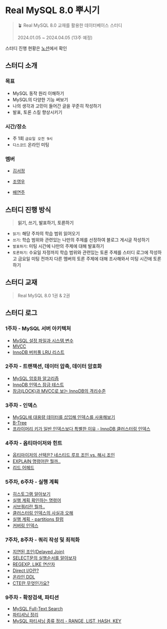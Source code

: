 # Real MySQL 8.0 뿌시기

> 🪴 Real MySQL 8.0 교재를 활용한 데이터베이스 스터디
> 
> 2024.01.05 ~ 2024.04.05 (13주 예정)

스터디 진행 현황은 [노션](https://lacy-pirate-0e4.notion.site/Real-MySQL-4c68877d2ded42918bb8f6d0d684a0de?pvs=4)에서 확인

## 스터디 소개

### 목표

- MySQL 동작 원리 이해하기
- MySQL의 다양한 기능 써보기
- 나의 생각과 고민이 들어간 글을 꾸준히 작성하기
- 발표, 토론 스킬 향상시키기

### 시간/장소

- 주 1회 `금요일 오전 9시`
- `디스코드` 온라인 미팅

### 멤버
- [김서정](https://github.com/kimsj-git)

- [조영우](https://github.com/choyoungwoo9)

- [배연주](https://github.com/kiteB)

## 스터디 진행 방식

> **읽기, 쓰기, 발표하기, 토론하기**
> 
- `읽기`: 해당 주차의 학습 범위 읽어오기
- `쓰기`: 학습 범위와 관련있는 나만의 주제를 선정하여 블로그 게시글 작성하기
- `발표하기`: 미팅 시간에 나만의 주제에 대해 발표하기
- `토론하기`: 수요일 자정까지 학습 범위와 관련있는 토론 주제를 스터디 로그에 작성하고 금요일 미팅 전까지 다른 멤버의 토론 주제에 대해 조사해와서 미팅 시간에 토론하기

## 스터디 교재

> Real MySQL 8.0 1권 & 2권
> 


## 스터디 로그

### 1주차 - MySQL 서버 아키텍처
- [MySQL 설정 파일과 시스템 변수](https://babyshark.tistory.com/20)
- [MVCC](https://coji.tistory.com/148)
- [InnoDB 버퍼풀 LRU 리스트](https://duddn.tistory.com/18)

### 2주차 - 트랜잭션, 데이터 압축, 데이터 암호화
- [MySQL 암호화 알고리즘](https://coji.tistory.com/149)
- [InnoDB 인덱스 잠금 테스트](https://babyshark.tistory.com/21)
- [잠금(LOCK)과 MVCC로 보는 InnoDB의 격리수준](https://duddn.tistory.com/19)

### 3주차 - 인덱스
- [MySQL에 대용량 데이터를 삽입해 인덱스를 사용해보기](https://duddn.tistory.com/20)
- [B-Tree](https://coji.tistory.com/150)
- [프라이머리 키가 일반 인덱스보다 특별한 이유 - InnoDB 클러스터링 인덱스](https://babyshark.tistory.com/22)

### 4주차 - 옵티마이저와 힌트
- [옵티마이저의 선택은? 네스티드 루프 조인 vs. 해시 조인](https://babyshark.tistory.com/25)
- [EXPLAIN 명령어란 뭘까..](https://duddn.tistory.com/21)
- [리드 어헤드](https://coji.tistory.com/151)

### 5주차, 6주차 - 실행 계획
- [히스토그램 알아보기](https://coji.tistory.com/154)
- [실행 계획 확인하는 명령어](https://babyshark.tistory.com/27)
- [서브쿼리란 뭘까..](https://duddn.tistory.com/22)
- [클러스터링 인덱스의 사실과 오해](https://duddn.tistory.com/23)
- [실행 계획 - partitions 칼럼](https://coji.tistory.com/155)
- [커버링 인덱스](https://babyshark.tistory.com/28)

### 7주차, 8주차 - 쿼리 작성 및 최적화
- [지연된 조인(Delayed Join)](https://babyshark.tistory.com/29)
- [SELECT문의 실행순서를 알아보자](https://duddn.tistory.com/24)
- [REGEXP, LIKE 연산자](https://coji.tistory.com/156)
- [Direct I/O란?](https://coji.tistory.com/157#article-4--ref)
- [온라인 DDL](https://babyshark.tistory.com/30)
- [CTE란 무엇인가요?](https://duddn.tistory.com/25)

### 9주차 - 확장검색, 파티션
- [MySQL Full-Text Search](https://duddn.tistory.com/26)
- [파티셔닝 정리](https://coji.tistory.com/159)
- [MySQL 파티셔닝 종류 정리 - RANGE, LIST, HASH, KEY](https://babyshark.tistory.com/31)
